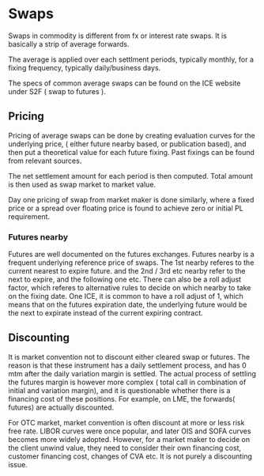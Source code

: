 # Swaps

Swaps in commodity is different from fx or interest rate swaps. It is basically a strip of average forwards. 

The average is applied over each settlment periods, typically monthly, for a fixing frequency, typically daily/business days. 

The specs of common average swaps can be found on the ICE website under S2F ( swap to futures ). 

## Pricing 

Pricing of average swaps can be done by creating evaluation curves for the underlying price, ( either future nearby based, or publication 
based), and then put a theoretical value for each future fixing. Past fixings can be found from relevant sources. 

The net settlement amount for each period is then computed. Total amount is then used as swap market to market value. 

Day one pricing of swap from market maker is done similarly, where a fixed price or a spread over floating price is found to achieve zero or initial PL requirement. 

### Futures nearby

Futures are well documented on the futures exchanges. Futures nearby is a frequent underlying reference price of swaps. The 1st nearby referes to the current nearest to expire future. and the 2nd / 3rd etc nearby refer to the next to expire, and the following one etc. There can also be a roll adjust factor, which referes to alternative rules to decide on which nearby to take on the fixing date. One ICE, it is common to have a roll adjust of 1, which means that on the futures expiration date, the underlying future would be the next to expirate instead of the current expiring contract. 


## Discounting
It is market convention not to discount either cleared swap or futures. The reason is that these instrument has a daily settlement process, and has 0 mtm after the daily variation margin is settled. The actual process of settling the futures margin is however more complex ( total call in combination of initial and variation margin), and it is questionable whether there is a financing cost of these positions. For example, on LME, the forwards( futures) are actually discounted. 

For OTC market, market convention is often discount at more or less risk free rate. LIBOR curves were once popular, and later OIS and SOFA curves becomes more widely adopted. However, for a market maker to decide on the client unwind value, they need to consider their own financing cost, customer financing cost, changes of CVA etc. It is not purely a discounting issue. 
